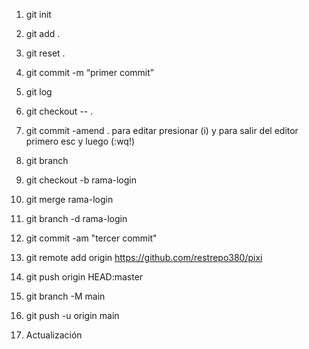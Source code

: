 1. git init
2. git add .
3. git reset .
4. git commit -m “primer commit”
5. git log
6. git checkout -- .
7. git commit -amend .           para editar presionar (i) y para salir del editor primero esc y luego (:wq!)
8. git branch
9. git checkout -b rama-login
10. git merge rama-login
11. git branch -d rama-login
12. git commit -am "tercer commit"


13. git remote add origin https://github.com/restrepo380/pixi
14. git push origin HEAD:master
14. git branch -M main
15. git push -u origin main




16. Actualización
